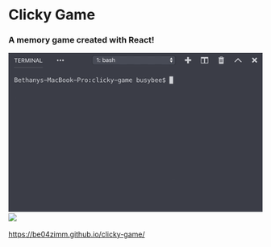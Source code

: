 # Clicky Game
### A memory game created with React! 

![](command_line.gif)
![](working_app.gif)

https://be04zimm.github.io/clicky-game/
